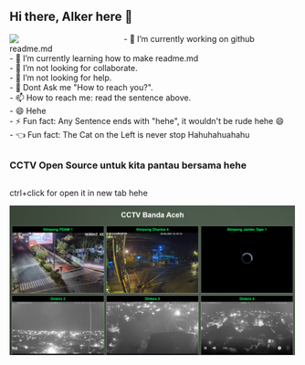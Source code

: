 ## Hi there, Alker here 👋
<img align="left" src="https://github.com/images/mona-whisper.gif" width="200" />
<p>
- 🔭 I’m currently working on github readme.md </br>
- 🌱 I’m currently learning how to make readme.md </br>
- 👯 I’m not looking for collaborate. </br>
- 🤔 I’m not looking for help. </br>
- 💬 Dont Ask me "How to reach you?". </br>
- 📫 How to reach me: read the sentence above. </br>
- 😄 Hehe </br>
- ⚡ Fun fact: Any Sentence ends with "hehe", it wouldn't be rude hehe 😄 </br>
- 👈 Fun fact: The Cat on the Left is never stop Hahuhahuahahu </br>
</p>

##
 
<h3>CCTV Open Source untuk kita pantau bersama hehe</h3>

##

<p>ctrl+click for open it in new tab hehe</p>
<a href="http://123.108.97.96:8183/" target="_blank" rel="noreferrer noopener">
    <img src="./teaser.png" width="500">
</a>




